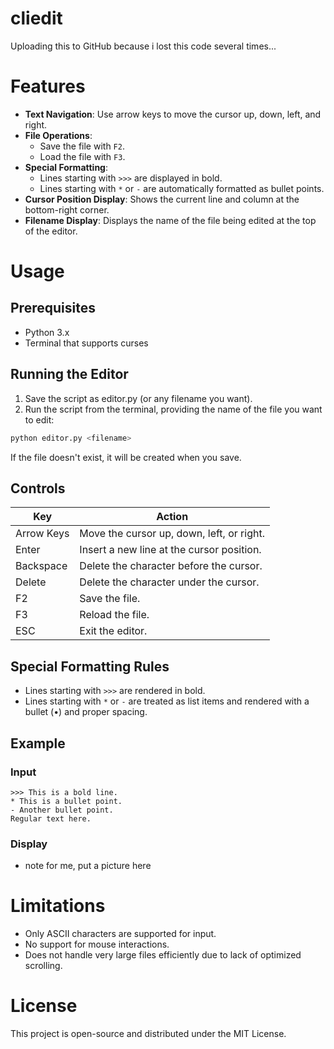 # cliedit
Uploading this to GitHub because i lost this code several times...

# Features
- **Text Navigation**: Use arrow keys to move the cursor up, down, left, and right.
- **File Operations**:
  - Save the file with `F2`.
  - Load the file with `F3`.
- **Special Formatting**:
  - Lines starting with `>>>` are displayed in bold.
  - Lines starting with `*` or `-` are automatically formatted as bullet points.
- **Cursor Position Display**: Shows the current line and column at the bottom-right corner.
- **Filename Display**: Displays the name of the file being edited at the top of the editor.

# Usage
## Prerequisites
- Python 3.x
- Terminal that supports curses

## Running the Editor
1. Save the script as editor.py (or any filename you want).
2. Run the script from the terminal, providing the name of the file you want to edit:
```bash
python editor.py <filename>
```
If the file doesn't exist, it will be created when you save.

## Controls

| Key | Action |
|-------------|-------------|
| Arrow Keys |	Move the cursor up, down, left, or right. |
| Enter |	Insert a new line at the cursor position. |
| Backspace	| Delete the character before the cursor. |
| Delete | Delete the character under the cursor. |
| F2 | Save the file. |
| F3 | Reload the file. |
| ESC |	Exit the editor. |

## Special Formatting Rules
- Lines starting with `>>>` are rendered in bold.
- Lines starting with `*` or `-` are treated as list items and rendered with a bullet (•) and proper spacing.

## Example
### Input
```text
>>> This is a bold line.
* This is a bullet point.
- Another bullet point.
Regular text here.
```
### Display
- note for me, put a picture here
  
# Limitations
- Only ASCII characters are supported for input.
- No support for mouse interactions.
- Does not handle very large files efficiently due to lack of optimized scrolling.

# License
This project is open-source and distributed under the MIT License.
